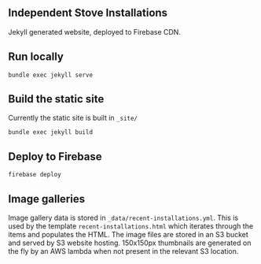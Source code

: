 ## Independent Stove Installations

Jekyll generated website, deployed to Firebase CDN.

## Run locally

`bundle exec jekyll serve`

## Build the static site

Currently the static site is built in `_site/`

`bundle exec jekyll build`

## Deploy to Firebase

`firebase deploy`

## Image galleries

Image gallery data is stored in `_data/recent-installations.yml`.
This is used by the template `recent-installations.html` which iterates through
the items and populates the HTML.
The image files are stored in an S3 bucket and served by S3 website hosting.
150x150px thumbnails are generated on the fly by an AWS lambda when not present in the relevant S3 location.
